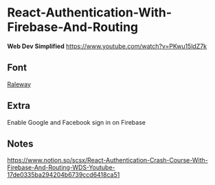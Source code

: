 # React-Authentication-With-Firebase-And-Routing
**Web Dev Simplified**
https://www.youtube.com/watch?v=PKwu15ldZ7k
## Font
[Raleway](https://fonts.google.com/specimen/Raleway)
## Extra
Enable Google and Facebook sign in on Firebase
## Notes
https://www.notion.so/scsx/React-Authentication-Crash-Course-With-Firebase-And-Routing-WDS-Youtube-17de0335ba294204b6739ccd6418ca51